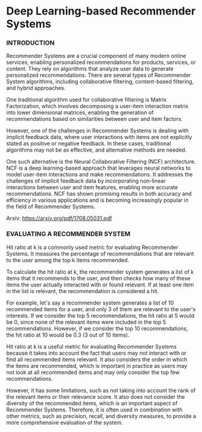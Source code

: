 # Deep Learning-based Recommender Systems

### INTRODUCTION

Recommender Systems are a crucial component of many modern online services, enabling personalized recommendations for products, services, or content. They rely on algorithms that analyze user data to generate personalized recommendations. There are several types of Recommender System algorithms, including collaborative filtering, content-based filtering, and hybrid approaches.

One traditional algorithm used for collaborative filtering is Matrix Factorization, which involves decomposing a user-item interaction matrix into lower dimensional matrices, enabling the generation of recommendations based on similarities between user and item factors.

However, one of the challenges in Recommender Systems is dealing with implicit feedback data, where user interactions with items are not explicitly stated as positive or negative feedback. In these cases, traditional algorithms may not be as effective, and alternative methods are needed.

One such alternative is the Neural Collaborative Filtering (NCF) architecture. NCF is a deep learning-based approach that leverages neural networks to model user-item interactions and make recommendations. It addresses the challenges of implicit feedback data by incorporating non-linear interactions between user and item features, enabling more accurate recommendations. NCF has shown promising results in both accuracy and efficiency in various applications and is becoming increasingly popular in the field of Recommender Systems.

Arxiv: https://arxiv.org/pdf/1708.05031.pdf

### EVALUATING A RECOMMENDER SYSTEM

Hit ratio at k is a commonly used metric for evaluating Recommender Systems. It measures the percentage of recommendations that are relevant to the user among the top k items recommended.

To calculate the hit ratio at k, the recommender system generates a list of k items that it recommends to the user, and then checks how many of these items the user actually interacted with or found relevant. If at least one item in the list is relevant, the recommendation is considered a hit.

For example, let's say a recommender system generates a list of 10 recommended items for a user, and only 3 of them are relevant to the user's interests. If we consider the top 5 recommendations, the hit ratio at 5 would be 0, since none of the relevant items were included in the top 5 recommendations. However, if we consider the top 10 recommendations, the hit ratio at 10 would be 0.3 (3 out of 10 items).

Hit ratio at k is a useful metric for evaluating Recommender Systems because it takes into account the fact that users may not interact with or find all recommended items relevant. It also considers the order in which the items are recommended, which is important in practice as users may not look at all recommended items and may only consider the top few recommendations.

However, it has some limitations, such as not taking into account the rank of the relevant items or their relevance score. It also does not consider the diversity of the recommended items, which is an important aspect of Recommender Systems. Therefore, it is often used in combination with other metrics, such as precision, recall, and diversity measures, to provide a more comprehensive evaluation of the system.
